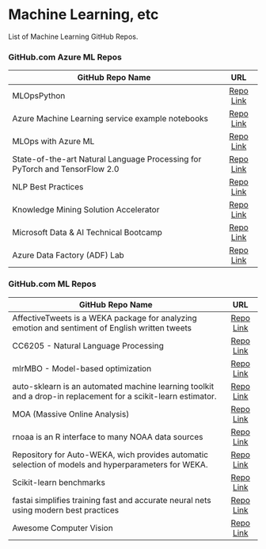 # Machine Learning, etc
List of Machine Learning GitHub Repos.



### GitHub.com Azure ML Repos 
| GitHub Repo Name | URL |
| ------------- |:-------------:|
| MLOpsPython | [Repo Link](https://github.com/microsoft/MLOpsPython)| 
| Azure Machine Learning service example notebooks | [Repo Link](https://github.com/Azure/MachineLearningNotebooks)| 
| MLOps with Azure ML | [Repo Link](https://github.com/MicrosoftDocs/mslearn-aml-labs) |
| State-of-the-art Natural Language Processing for PyTorch and TensorFlow 2.0 | [Repo Link](https://github.com/huggingface/transformers) |
| NLP Best Practices | [Repo Link](https://github.com/microsoft/nlp-recipes) |
| Knowledge Mining Solution Accelerator | [Repo Link](https://github.com/Azure-Samples/azure-search-knowledge-mining) |
| Microsoft Data & AI Technical Bootcamp | [Repo Link](https://github.com/solliancenet/data-ai-technical-bootcamp) |
| Azure Data Factory (ADF) Lab | [Repo Link](https://github.com/kromerm/adflab) |



### GitHub.com ML Repos 
| GitHub Repo Name | URL |
| ------------- |:-------------:|
| AffectiveTweets is a WEKA package for analyzing emotion and sentiment of English written tweets | [Repo Link](https://github.com/felipebravom/AffectiveTweets)| 
| CC6205 - Natural Language Processing | [Repo Link](https://github.com/dccuchile/CC6205/)| 
| mlrMBO - Model-based optimization | [Repo Link](https://github.com/mlr-org/mlrMBO)| 
| auto-sklearn is an automated machine learning toolkit and a drop-in replacement for a scikit-learn estimator. | [Repo Link](https://github.com/automl/auto-sklearn)| 
| MOA (Massive Online Analysis) | [Repo Link](https://github.com/Waikato/moa)| 
| rnoaa is an R interface to many NOAA data sources | [Repo Link](https://github.com/ropensci/rnoaa)| 
| Repository for Auto-WEKA, wich provides automatic selection of models and hyperparameters for WEKA. | [Repo Link](https://github.com/automl/autoweka)| 
| Scikit-learn benchmarks | [Repo Link](https://github.com/rhiever/sklearn-benchmarks)| 
| fastai simplifies training fast and accurate neural nets using modern best practices | [Repo Link](https://github.com/fastai/fastai)| 
| Awesome Computer Vision | [Repo Link](https://github.com/jbhuang0604/awesome-computer-vision)|
